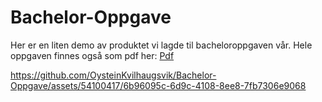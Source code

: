 # Bachelor-Oppgave

Her er en liten demo av produktet vi lagde til bacheloroppgaven vår. Hele oppgaven finnes også som pdf her: 
[Pdf](Bachelor-Oppgave/ProsjektRapport.pdf)


https://github.com/OysteinKvilhaugsvik/Bachelor-Oppgave/assets/54100417/6b96095c-6d9c-4108-8ee8-7fb7306e9068

